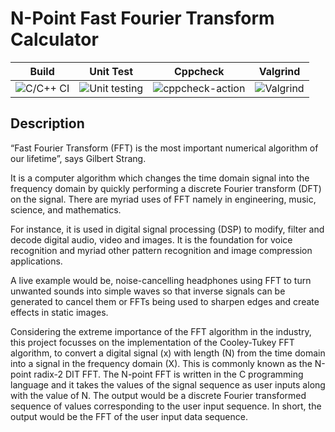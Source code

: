 # N-Point Fast Fourier Transform Calculator


| Build | Unit Test | Cppcheck | Valgrind |
|-------|-----------|----------|----------|
| ![C/C++ CI](https://github.com/stepin105296/N-Point_Fast_Fourier_Transform_Calculator/workflows/C/C++%20CI/badge.svg?branch=master) | ![Unit testing](https://github.com/stepin105296/N-Point_Fast_Fourier_Transform_Calculator/workflows/Unit%20testing/badge.svg) | ![cppcheck-action](https://github.com/stepin105296/N-Point_Fast_Fourier_Transform_Calculator/workflows/cppcheck-action/badge.svg) | ![Valgrind](https://github.com/stepin105296/N-Point_Fast_Fourier_Transform_Calculator/workflows/Valgrind/badge.svg) |


## Description

“Fast Fourier Transform (FFT) is the most important numerical algorithm of our lifetime”, says Gilbert Strang. 

It is a computer algorithm which changes the time domain signal into the frequency domain by quickly performing a discrete Fourier transform (DFT) on the signal. There are myriad uses of FFT namely in engineering, music, science, and mathematics.

For instance, it is used in digital signal processing (DSP) to modify, filter and decode digital audio, video and images. It is the foundation for voice recognition and myriad other pattern recognition and image compression applications. 

A live example would be, noise-cancelling headphones using FFT to turn unwanted sounds into simple waves so that inverse signals can be generated to cancel them or FFTs being used to sharpen edges and create effects in static images. 

Considering the extreme importance of the FFT algorithm in the industry, this project focusses on the implementation of the Cooley-Tukey FFT algorithm, to convert a digital signal (x) with length (N) from the time domain into a signal in the frequency domain (X). This is commonly known as the N-point radix-2 DIT FFT. The N-point FFT is written in the C programming language and it takes the values of the signal sequence as user inputs along with the value of N. The output would be a discrete Fourier transformed sequence of values corresponding to the user input sequence. In short, the output would be the FFT of the user input data sequence. 
